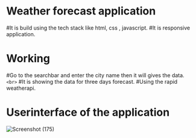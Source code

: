 # Weather forecast application 

#It is build using the tech stack like html, css , javascript.
#It is responsive application.

# Working 
#Go to the searchbar and enter the city name then it will gives the data. `<br>`
#It is showing the data for three days forecast. 
#Using the rapid weatherapi.


# Userinterface of the application
![Screenshot (175)](https://github.com/MaheshGuduru3/weatherapp/assets/136345745/26ac3e53-c0d2-45aa-a90f-faa3244a034c)



